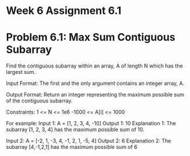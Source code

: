 # Week 6 Assignment 6.1

# Problem 6.1: Max Sum Contiguous Subarray

Find the contiguous subarray within an array, A of length N which has the largest sum.

Input Format: The first and the only argument contains an integer array, A. 

Output Format: Return an integer representing the maximum possible sum of the contiguous subarray.

Constraints: 1 <= N <= 1e6 -1000 <= A[i] <= 1000 

For example:
Input 1: A = [1, 2, 3, 4, -10]
Output 1: 10
Explanation 1: The subarray [1, 2, 3, 4] has the maximum possible sum of 10.

Input 2: A = [-2, 1, -3, 4, -1, 2, 1, -5, 4] 
Output 2: 6
Explanation 2: The subarray [4,-1,2,1] has the maximum possible sum of 6